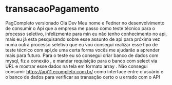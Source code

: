 # transacaoPagamento
 PagCompleto versionado
 Olá Dev
 Meu nome e Fedner  no desenvolvimento de consumir o Api que a empresa me passo como teste técnico para o processo seletivo, infelizmente para min eu não tenho conhecimento no api, mais eu já esta pesquisando sobre esse assunto de api para próxima vez numa outra processo seletivo que eu vou consegui realizar esse tipo de teste técnico com api,de uma certa forma vocês me ajudarão a  aprender mais para futuro.
Para o teste eu só consegui criar banco de dados com mysql, fiz a conexão , e mandar requisição para o banco com select via URL e mostrar esse dados na tela em formato array . Não consegui  consumir https://api11.ecompleto.com.br/  como interface  entre o usuário e o banco de dados para verificar as transação certo o u errado com o API

